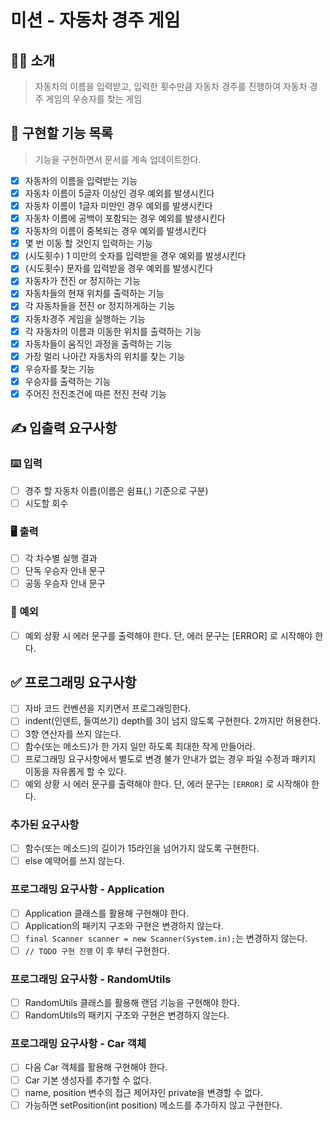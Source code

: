 # 미션 - 자동차 경주 게임

## 💁‍♂️ 소개 
> 자동차의 이름을 입력받고, 입력한 횟수만큼 자동차 경주를 진행하여 자동차 경주 게임의 우승자를 찾는 게임 

## 🎯 구현할 기능 목록 

> 기능을 구현하면서 문서를 계속 업데이트한다.  

- [x] 자동차의 이름을 입력받는 기능 
- [x] 자동차 이름이 5글자 이상인 경우 예외를 발생시킨다
- [x] 자동차 이름이 1글자 미만인 경우 예외를 발생시킨다 
- [x] 자동차 이름에 공백이 포함되는 경우 예외를 발생시킨다  
- [x] 자동차의 이름이 중복되는 경우 예외를 발생시킨다  
- [x] 몇 번 이동 할 것인지 입력하는 기능 
- [x] (시도횟수) 1 미만의 숫자를 입력받을 경우 예외를 발생시킨다  
- [x] (시도횟수) 문자를 입력받을 경우 예외를 발생시킨다 
- [x] 자동차가 전진 or 정지하는 기능
- [x] 자동차들의 현재 위치를 출력하는 기능 
- [x] 각 자동차들을 전진 or 정지하게하는 기능    
- [x] 자동차경주 게임을 실행하는 기능 
- [x] 각 자동차의 이름과 이동한 위치를 출력하는 기능   
- [x] 자동차들이 움직인 과정을 출력하는 기능     
- [x] 가장 멀리 나아간 자동차의 위치를 찾는 기능 
- [x] 우승자를 찾는 기능 
- [x] 우승자를 출력하는 기능 
- [x] 주어진 전진조건에 따른 전진 전략 기능 

## ✍️ 입출력 요구사항
### ⌨️ 입력
- [ ] 경주 할 자동차 이름(이름은 쉼표(,) 기준으로 구분)
- [ ] 시도할 회수

### 🖥 출력
- [ ] 각 차수별 실행 결과
- [ ] 단독 우승자 안내 문구
- [ ] 공동 우승자 안내 문구

### 🚨 예외   
- [ ] 예외 상황 시 에러 문구를 출력해야 한다. 단, 에러 문구는 [ERROR] 로 시작해야 한다.

## ✅ 프로그래밍 요구사항
- [ ] 자바 코드 컨벤션을 지키면서 프로그래밍한다.
- [ ] indent(인덴트, 들여쓰기) depth를 3이 넘지 않도록 구현한다. 2까지만 허용한다.
- [ ] 3항 연산자를 쓰지 않는다.
- [ ] 함수(또는 메소드)가 한 가지 일만 하도록 최대한 작게 만들어라.
- [ ] 프로그래밍 요구사항에서 별도로 변경 불가 안내가 없는 경우 파일 수정과 패키지 이동을 자유롭게 할 수 있다.
- [ ] 예외 상황 시 에러 문구를 출력해야 한다. 단, 에러 문구는 `[ERROR]` 로 시작해야 한다.

### 추가된 요구사항
- [ ] 함수(또는 메소드)의 길이가 15라인을 넘어가지 않도록 구현한다.
- [ ] else 예약어를 쓰지 않는다.

### 프로그래밍 요구사항 - Application
- [ ] Application 클래스를 활용해 구현해야 한다.
- [ ] Application의 패키지 구조와 구현은 변경하지 않는다.
- [ ] `final Scanner scanner = new Scanner(System.in);`는 변경하지 않는다.
- [ ] `// TODO 구현 진행` 이 후 부터 구현한다.

### 프로그래밍 요구사항 - RandomUtils
- [ ] RandomUtils 클래스를 활용해 랜덤 기능을 구현해야 한다.
- [ ] RandomUtils의 패키지 구조와 구현은 변경하지 않는다.

### 프로그래밍 요구사항 - Car 객체
- [ ] 다음 Car 객체를 활용해 구현해야 한다.
- [ ] Car 기본 생성자를 추가할 수 없다.
- [ ] name, position 변수의 접근 제어자인 private을 변경할 수 없다.
- [ ] 가능하면 setPosition(int position) 메소드를 추가하지 않고 구현한다.
